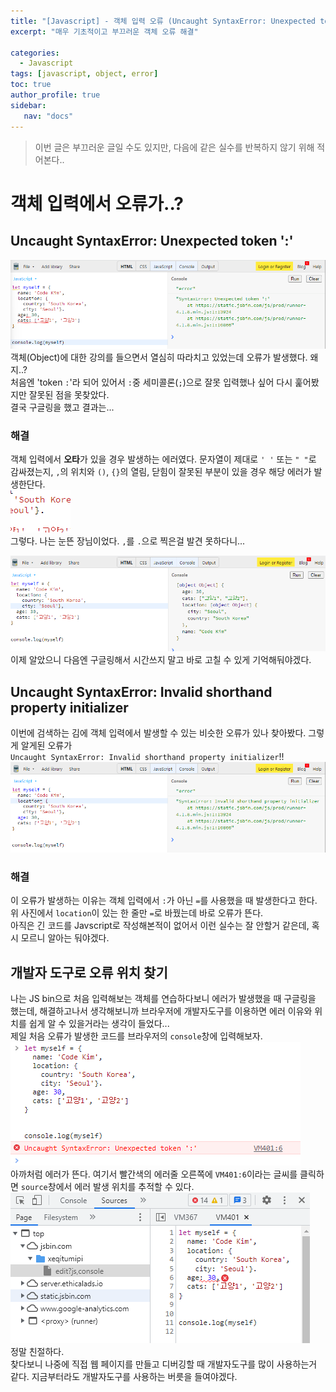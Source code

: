 ```yaml
---
title: "[Javascript] - 객체 입력 오류 (Uncaught SyntaxError: Unexpected token ':')"
excerpt: "매우 기초적이고 부끄러운 객체 오류 해결"

categories: 
  - Javascript
tags: [javascript, object, error]
toc: true
author_profile: true 
sidebar:
   nav: "docs"
---
```

> 이번 글은 부끄러운 글일 수도 있지만, 다음에 같은 실수를 반복하지 않기 위해 적어본다..

# 객체 입력에서 오류가..?
## Uncaught SyntaxError: Unexpected token ':'
<img src="/assets/images/20221021/objecterror1.png"><br>
객체(Object)에 대한 강의를 들으면서 열심히 따라치고 있었는데 오류가 발생했다. 왜지..? <br> 처음엔 'token `:`'라 되어 있어서 `:`중 세미콜론(`;`)으로 잘못 
입력했나 싶어 다시 훑어봤지만 잘못된 점을 못찾았다. <br> 결국 구글링을 했고 결과는...

### 해결
객체 입력에서 **오타**가 있을 경우 발생하는 에러였다. 문자열이 제대로 `' '` 또는 `" "`로 감싸졌는지, `,`의 위치와 `()`, `{}`의  열림, 닫힘이 잘못된 부분이 있을 경우 해당 에러가 발생한단다.<br>
<img src="/assets/images/20221021/objecterror2.png"><br> 그렇다. 나는 눈뜬 장님이었다. `,`를 `.`으로 찍은걸 발견 못하다니...<br>

<img src="/assets/images/20221021/objecterror3.png"><br>
이제 알았으니 다음엔 구글링해서 시간쓰지 말고 바로 고칠 수 있게 기억해둬야겠다.

## Uncaught SyntaxError: Invalid shorthand property initializer
이번에 검색하는 김에 객체 입력에서 발생할 수 있는 비슷한 오류가 있나 찾아봤다. 그렇게 알게된 오류가 <br>`Uncaught SyntaxError: Invalid shorthand property initializer`!!<br>
<img src="/assets/images/20221021/objecterror4.png"><br>

### 해결
이 오류가 발생하는 이유는 객체 입력에서 `:`가 아닌 `=`를 사용했을 때 발생한다고 한다.<br>위 사진에서 `location`이 있는 한 줄만 `=`로 바꿨는데 바로 오류가 뜬다.<br> 아직은 긴 코드를 Javscript로 작성해본적이 없어서 이런 실수는 잘 안할거 같은데, 혹시 모르니 알아는 둬야겠다.

## 개발자 도구로 오류 위치 찾기
나는 JS bin으로 처음 입력해보는 객체를 연습하다보니 에러가 발생했을 때 구글링을 했는데, 해결하고나서 생각해보니까 브라우저에 개발자도구를 이용하면 에러 이유와 위치를 쉽게 알 수 있을거라는 생각이 들었다...<br>
제일 처음 오류가 발생한 코드를 브라우저의 `console`창에 입력해보자.
<img src="/assets/images/20221021/objecterror5.png"><br> 아까처럼 에러가 뜬다. 여기서 빨간색의 에러줄 오른쪽에 `VM401:6`이라는 글씨를 클릭하면 `source`창에서 에러 발생 위치를 추적할 수 있다.
<img src="/assets/images/20221021/objecterror6.png"><br> 정말 친절하다. <br> 찾다보니 나중에 직접 웹 페이지를 만들고 디버깅할 때 개발자도구를 많이 사용하는거 같다. 지금부터라도 개발자도구를 사용하는 버릇을 들여야겠다.